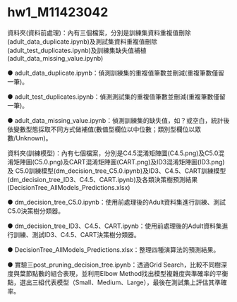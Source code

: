 # hw1_M11423042

資料夾(資料前處理)：內有三個檔案，分別是訓練集資料重複值刪除(adult_data_duplicate.ipynb)及測試集資料重複值刪除(adult_test_duplicates.ipynb)及訓練集缺失值補植(adult_data_missing_value.ipynb)
  
  ● adult_data_duplicate.ipynb：偵測訓練集的重複值筆數並刪減(重複筆數僅留一筆)。
  
  ● adult_test_duplicates.ipynb：偵測測試集的重複值筆數並刪減(重複筆數僅留一筆)。
  
  ● adult_data_missing_value.ipynb：偵測訓練集的缺失值，如？或空白，統計後依變數型態採取不同方式做補值(數值型欄位以中位數；類別型欄位以眾數/Unknown)。

資料夾(訓練模型)：內有七個檔案，分別是C4.5混淆矩陣圖(C4.5.png)及C5.0混淆矩陣圖(C5.0.png)及CART混淆矩陣圖(CART.png)及ID3混淆矩陣圖(ID3.png)及
C5.0訓練模型(dm_decision_tree_C5.0.ipynb)及ID3、C4.5、CART訓練模型(dm_decision_tree_ID3、C4.5、CART.ipynb)及各類決策樹預測結果(DecisionTree_AllModels_Predictions.xlsx)

  ● dm_decision_tree_C5.0.ipynb：使用前處理後的Adult資料集進行訓練、測試C5.0決策樹分類器。

  ● dm_decision_tree_ID3、C4.5、CART.ipynb：使用前處理後的Adult資料集進行訓練、測試ID3、C4.5、CART決策樹分類器。

  ● DecisionTree_AllModels_Predictions.xlsx：整理四種演算法的預測結果。

  
  ● 實驗三post_pruning_decision_tree.ipynb：透過Grid Search，比較不同樹深度與葉節點數的組合表現，並利用Elbow Method找出模型複雜度與準確率的平衡點，選出三組代表模型（Small、Medium、Large），最後在測試集上評估其準確率。
